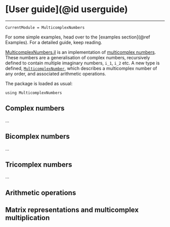 # [User guide](@id userguide)

---

```@meta
CurrentModule = MulticomplexNumbers
```
For some simple examples, head over to the [examples section](@ref Examples).
For a detailed guide, keep reading.

[MulticomplexNumbers.jl](https://github.com/waudbygroup/MulticomplexNumbers.jl) is an implementation
of [multicomplex numbers](https://en.wikipedia.org/wiki/Multicomplex_number). These numbers are a
generalisation of complex numbers, recursively defined to contain multiple imaginary numbers,
``i_1``, ``i_2`` etc. A new type is defined, [`MulticomplexNumber`](@ref), which describes a
multicomplex number of any order, and associated arithmetic operations.

The package is loaded as usual:

```@repl userguide
using MulticomplexNumbers
```

## Complex numbers

...

## Bicomplex numbers

...

## Tricomplex numbers

...

## Arithmetic operations


## Matrix representations and multicomplex multiplication